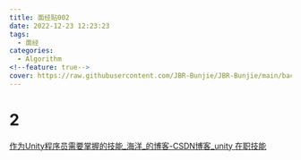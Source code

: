 ```yaml
---
title: 面经贴002
date: 2022-12-23 12:23:23
tags:
  - 面经
categories:
  - Algorithm
<!--feature: true-->
cover: https://raw.githubusercontent.com/JBR-Bunjie/JBR-Bunjie/main/back.jpg
---
```


# 2

[作为Unity程序员需要掌握的技能_海洋_的博客-CSDN博客_unity 在职技能](https://blog.csdn.net/jxw167/article/details/72810368)

